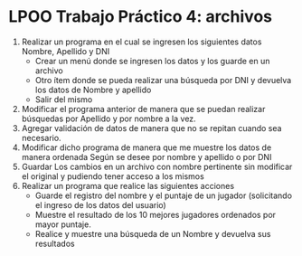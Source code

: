 # LPOO Trabajo Práctico 4: archivos

1. Realizar un programa en el cual se ingresen los siguientes datos Nombre, Apellido y DNI
    - Crear un menú donde se ingresen los datos y los guarde en un archivo
    - Otro ítem donde se pueda realizar una búsqueda por DNI y devuelva los datos de Nombre y apellido
    - Salir del mismo 
2. Modificar el programa anterior de manera que se puedan realizar búsquedas por Apellido y por nombre a la vez.
3. Agregar validación de datos de manera que no se repitan cuando sea necesario.
4. Modificar dicho programa de manera que me muestre los datos de manera ordenada
Según se desee por nombre y apellido o por DNI
5. Guardar Los cambios en un archivo con nombre pertinente sin modificar el original
y pudiendo tener acceso a los mismos
6. Realizar un programa que realice las siguientes acciones
    - Guarde el registro del nombre y el puntaje de un jugador (solicitando el ingreso de los datos del usuario)
    - Muestre el resultado de los 10 mejores jugadores ordenados por mayor puntaje.
    - Realice y muestre una búsqueda de un Nombre y devuelva sus resultados
